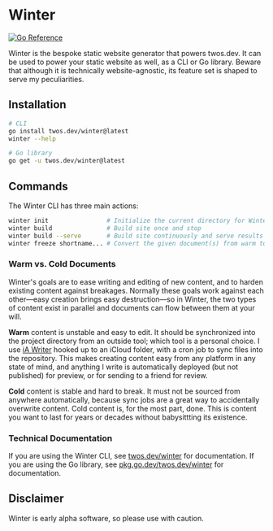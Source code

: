 # Winter

[![Go Reference](https://pkg.go.dev/badge/twos.dev/winter.svg)](https://pkg.go.dev/twos.dev/winter)

Winter is the bespoke static website generator that powers twos.dev. It can be
used to power your static website as well, as a CLI or Go library. Beware that
although it is technically website-agnostic, its feature set is shaped to serve
my peculiarities.

## Installation

```sh
# CLI
go install twos.dev/winter@latest
winter --help

# Go library
go get -u twos.dev/winter@latest
```

## Commands

The Winter CLI has three main actions:

```sh
winter init                # Initialize the current directory for Winter
winter build               # Build site once and stop
winter build --serve       # Build site continuously and serve results
winter freeze shortname... # Convert the given document(s) from warm to cold
```

### Warm vs. Cold Documents

Winter's goals are to ease writing and editing of new content, and to harden
existing content against breakages. Normally these goals work against each
other—easy creation brings easy destruction—so in Winter, the two types of
content exist in parallel and documents can flow between them at your will.

**Warm** content is unstable and easy to edit. It should be synchronized into the
project directory from an outside tool; which tool is a personal choice. I use
[iA Writer](https://ia.net/writer) hooked up to an iCloud folder, with a cron
job to sync files into the repository. This makes creating content easy from any
platform in any state of mind, and anything I write is automatically deployed
(but not published) for preview, or for sending to a friend for review.

**Cold** content is stable and hard to break. It must not be sourced from anywhere
automatically, because sync jobs are a great way to accidentally overwrite
content. Cold content is, for the most part, done. This is content you want to
last for years or decades without babysittting its existence.

### Technical Documentation

If you are using the Winter CLI, see [twos.dev/winter](https://twos.dev/winter.html)
for documentation. If you are using the Go library, see
[pkg.go.dev/twos.dev/winter](https://pkg.go.dev/twos.dev/winter) for
documentation.

## Disclaimer

Winter is early alpha software, so please use with caution.
